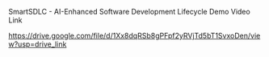 SmartSDLC - AI-Enhanced Software Development Lifecycle Demo Video Link

https://drive.google.com/file/d/1Xx8dqRSb8gPFpf2yRVjTd5bT1SvxoDen/view?usp=drive_link
